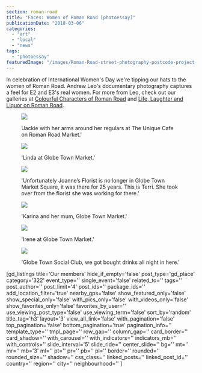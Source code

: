 ```yaml
---
section: roman-road
title: "Faces: Women of Roman Road [photoessay]"
publicationDate: "2018-03-06"
categories: 
  - "art"
  - "local"
  - "news"
tags: 
  - "photoessay"
featuredImage: "/images/Roman-Road-street-photography-postcode-project-andrew-leo-07.jpg"
---
```


In celebration of International Women's Day we're tipping our hats to the women of Roman Road. Andrew Leo's documentary photography captures a feel for E2 and E3's real women. For more from Leo, check out our galleries at [Colourful Characters of Roman Road](https://romanroadlondon.com/colourful-characters-roman-road-photography-andrew-leo/) and [Life, Laughter and Liquor on Roman Road](https://romanroadlondon.com/life-laughter-liquor-roman-road-photography-andrew-leo/).

<figure>

[![](/images/Roman-Road-street-photography-postcode-project-andrew-leo-14.jpg)](https://romanroadlondon.com/wp-content/uploads/2018/02/Roman-Road-street-photography-postcode-project-andrew-leo-14.jpg)

<figcaption>

'Jackie with her arms around her regulars at The Unique Cafe on Roman Road Market.'

</figcaption>

</figure>

<figure>

[![](/images/Roman-Road-street-photography-postcode-project-andrew-leo-37.jpg)](https://romanroadlondon.com/wp-content/uploads/2018/02/Roman-Road-street-photography-postcode-project-andrew-leo-37.jpg)

<figcaption>

'Linda at Globe Town Market.'

</figcaption>

</figure>

<figure>

[![](/images/Roman-Road-street-photography-postcode-project-andrew-leo-20.jpg)](https://romanroadlondon.com/wp-content/uploads/2018/02/Roman-Road-street-photography-postcode-project-andrew-leo-20.jpg)

<figcaption>

'Unfortunately Joanne’s Florist is no longer in Globe Town Market Square, it was there for 25 years. This is Terri. She took over from the florist she was working for there.'

</figcaption>

</figure>

<figure>

[![](/images/Roman-Road-street-photography-postcode-project-andrew-leo-31.jpg)](https://romanroadlondon.com/wp-content/uploads/2018/02/Roman-Road-street-photography-postcode-project-andrew-leo-31.jpg)

<figcaption>

'Karina and her mum, Globe Town Market.'

</figcaption>

</figure>

<figure>

[![](/images/Roman-Road-street-photography-postcode-project-andrew-leo-36.jpg)](https://romanroadlondon.com/wp-content/uploads/2018/02/Roman-Road-street-photography-postcode-project-andrew-leo-36.jpg)

<figcaption>

'Irene at Globe Town Market.'

</figcaption>

</figure>

<figure>

[![](/images/Roman-Road-street-photography-postcode-project-andrew-leo-33.jpg)](https://romanroadlondon.com/wp-content/uploads/2018/02/Roman-Road-street-photography-postcode-project-andrew-leo-33.jpg)

<figcaption>

'Globe Town Social Club, we got bought drinks all night in here.'

</figcaption>

</figure>

\[gd\_listings title='Our members' hide\_if\_empty='false' post\_type='gd\_place' category='322' event\_type='' single\_event='false' related\_to='' tags='' post\_author='' post\_limit='4' post\_ids='' package\_ids='' add\_location\_filter='true' nearby\_gps='false' show\_featured\_only='false' show\_special\_only='false' with\_pics\_only='false' with\_videos\_only='false' show\_favorites\_only='false' favorites\_by\_user='' use\_viewing\_post\_type='false' use\_viewing\_term='false' sort\_by='random' title\_tag='h3' layout='3' view\_all\_link='false' with\_pagination='false' top\_pagination='false' bottom\_pagination='true' pagination\_info='' template\_type='' tmpl\_page='' row\_gap='' column\_gap='' card\_border='' card\_shadow='' with\_carousel='' with\_indicators='' indicators\_mb='' with\_controls='' slide\_interval='5' slide\_ride='' center\_slide='' bg='' mt='' mr='' mb='3' ml='' pt='' pr='' pb='' pl='' border='' rounded='' rounded\_size='' shadow='' css\_class='' linked\_posts='' linked\_post\_id='' country='' region='' city='' neighbourhood='' \]
